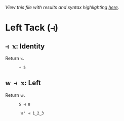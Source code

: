 *View this file with results and syntax highlighting [here](https://mlochbaum.github.io/BQN/help/identity_left.html).*

# Left Tack (`⊣`)
    
## `⊣ 𝕩`: Identity
    
Return `𝕩`.
    
          ⊣ 5

    
    
## `𝕨 ⊣ 𝕩`: Left
    
Return `𝕨`.
    
          5 ⊣ 8

          'a' ⊣ 1‿2‿3

    
